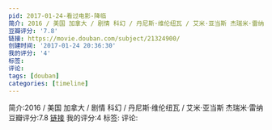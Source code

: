 ```yaml
---
pid: 2017-01-24-看过电影-降临
简介: 2016 / 美国 加拿大 / 剧情 科幻 / 丹尼斯·维伦纽瓦 / 艾米·亚当斯 杰瑞米·雷纳
豆瓣评分: '7.8'
链接: https://movie.douban.com/subject/21324900/
创建时间: '2017-01-24 20:36:30'
我的评分: '4'
标签:
评论:
tags: [douban]
categories: [timeline]
---
```

简介:2016 / 美国 加拿大 / 剧情 科幻 / 丹尼斯·维伦纽瓦 / 艾米·亚当斯 杰瑞米·雷纳
豆瓣评分:7.8
[链接](https://movie.douban.com/subject/21324900/)
我的评分:4
标签:
评论:
